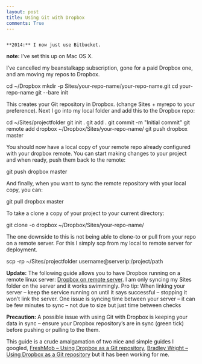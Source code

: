 ```yaml
---
layout: post
title: Using Git with Dropbox
comments: True
---
```


<code>
**2014:** I now just use Bitbucket.
</code>

**note:** I’ve set this up on Mac OS X.

I’ve cancelled my beanstalkapp subscription, gone for a paid Dropbox one, and am moving my repos to Dropbox.
<p class="message">
cd ~/Dropbox
mkdir -p Sites/your-repo-name/your-repo-name.git
cd your-repo-name
git --bare init
</p>
This creates your Git repository in Dropbox. (change Sites + myrepo to your preference). Next I go into my local folder and add this to the Dropbox repo:
<p class="message">
cd ~/Sites/projectfolder
git init .
git add .
git commit -m "Initial commit"
git remote add dropbox ~/Dropbox/Sites/your-repo-name/
git push dropbox master
</p>
You should now have a local copy of your remote repo already configured with your dropbox remote. You can start making changes to your project and when ready, push them back to the remote:
<p class="message">
git push dropbox master
</p>
And finally, when you want to sync the remote repository with your local copy, you can:
<p class="message">
git pull dropbox master
</p>
To take a clone a copy of your project to your current directory:
<p class="message">
git clone -o dropbox ~/Dropbox/Sites/your-repo-name/  
</p>
The one downside to this is not being able to clone-to or pull from your repo on a remote server. For this I simply scp from my local to remote server for deployment.
<p class="message">
scp -rp ~/Sites/projectfolder username@serverip:/project/path
</p>

**Update:** The following guide allows you to have Dropbox running on a remote linux server: [Dropbox on remote server](http://buildcontext.com/blog/2012/dropbox-linux-ubuntu-ec2-linode-selective-sync). I am only syncing my Sites folder on the server and it works swimmingly. Pro tip: When linking your server – keep the service running on until it says successful – stopping it won’t link the server. One issue is syncing time between your server – it can be few minutes to sync – not due to size but just time between checks

**Precaution:** A possible issue with using Git with Dropbox is keeping your data in sync – ensure your Dropbox repository’s are in sync (green tick) before pushing or pulling to the them.

This guide is a crude amalgamation of two nice and simple guides I googled, [FreshMob – Using Dropbox as a Git repository](https://freshmob.com.au/using-dropbox-as-a-git-repository/), [Bradley Wright – Using Dropbox as a Git repository](http://tumblr.intranation.com/post/766290743/using-dropbox-git-repository) but it has been working for me.